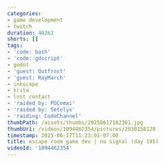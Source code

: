 ```yaml
---
categories:
- game development
- twitch
duration: 40262
shorts: []
tags:
- 'code: bash'
- 'code: gdscript'
- godot
- 'guest: Outfrost'
- 'guest: RayMarch'
- inkscape
- krita
- lost contact
- 'raided by: PGComai'
- 'raided by: Setolyx'
- 'raiding: CodeChannel'
thumbPath: /assets/thumbs/20250617182301.jpg
thumbUri: /videos/1094462354/pictures/2030158120
timestamp: 2025-06-17T11:23:01-07:00
title: escape room game dev | no signal (day 195)
videoId: '1094462354'
---
```


